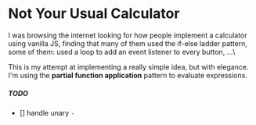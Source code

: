 # Not Your Usual Calculator

I was browsing the internet looking for how people implement a calculator using vanilla JS, finding that many of them used the if-else ladder pattern, some of them: used a loop to add an event listener to every button, ...\

This is my attempt at implementing a really simple idea, but with elegance. I'm using the **partial function application** pattern to evaluate expressions.

##### TODO

- [] handle unary `-`